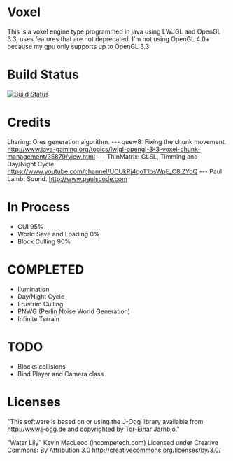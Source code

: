 # Voxel
This is a voxel engine type programmed in java using LWJGL and OpenGL 3.3, uses features that are not deprecated.
I'm not using OpenGL 4.0+ because my gpu only supports up to OpenGL 3.3

# Build Status
[![Build Status](https://drone.io/github.com/Guerra24/Voxel/status.png)](https://drone.io/github.com/Guerra24/Voxel/latest)

# Credits
Lharing: Ores generation algorithm.
--- quew8: Fixing the chunk movement. http://www.java-gaming.org/topics/lwjgl-opengl-3-3-voxel-chunk-management/35879/view.html
--- ThinMatrix: GLSL, Timming and Day/Night Cycle. https://www.youtube.com/channel/UCUkRj4qoT1bsWpE_C8lZYoQ
--- Paul Lamb: Sound. http://www.paulscode.com

# In Process
+ GUI 95%
+ World Save and Loading 0%
+ Block Culling 90%

# COMPLETED
+ Ilumination
+ Day/Night Cycle
+ Frustrim Culling
+ PNWG (Perlin Noise World Generation)
+ Infinite Terrain

# TODO
+ Blocks collisions 
+ Bind Player and Camera class 

# Licenses
"This software is based on or using the J-Ogg library available from
http://www.j-ogg.de and copyrighted by Tor-Einar Jarnbjo."

"Water Lily" Kevin MacLeod (incompetech.com) 
Licensed under Creative Commons: By Attribution 3.0
http://creativecommons.org/licenses/by/3.0/
